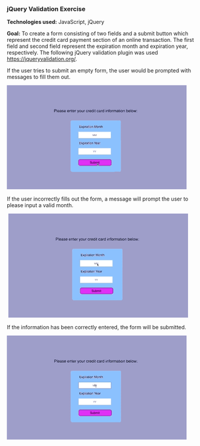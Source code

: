 ### jQuery Validation Exercise



**Technologies used:** JavaScript, jQuery

**Goal:** To create a form consisting of two fields and a submit button which represent the credit card payment section of an online transaction. The first field and second field represent the expiration month and expiration year, respectively. The following jQuery validation plugin was used <https://jqueryvalidation.org/>.



If the user tries to submit an empty form, the user would be prompted with messages to fill them out.

<img src="demo_blank_form.gif">



If the user incorrectly fills out the form, a message will prompt the user to please input a valid month.

​			<img src="demo_error.gif">



If the information has been correctly entered, the form will be submitted.



<img src="demo_submit.gif">

